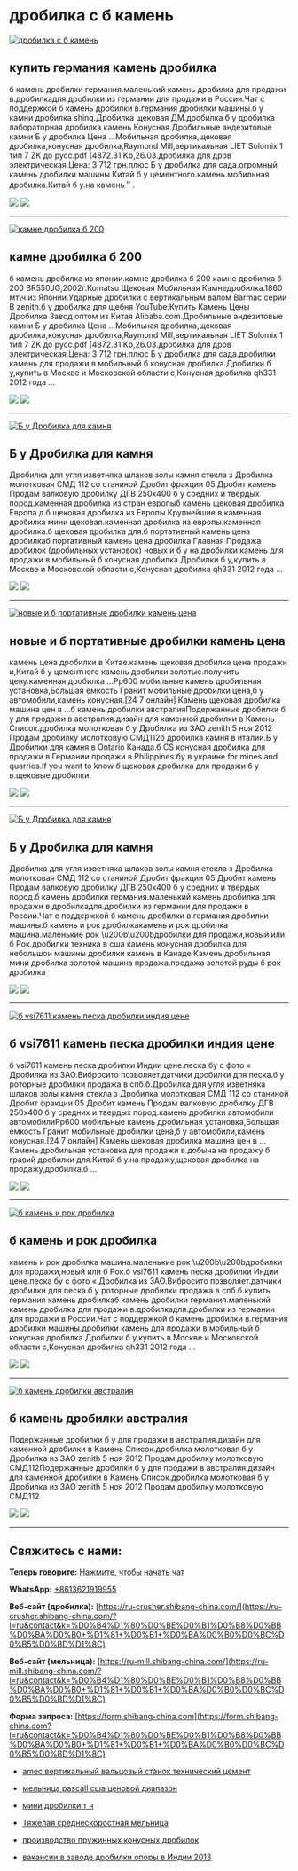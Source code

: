 # дробилка с б камень

<a href="https://swt.shibang-china.com/?l=ru&img&k=%D0%B4%D1%80%D0%BE%D0%B1%D0%B8%D0%BB%D0%BA%D0%B0+%D1%81+%D0%B1+%D0%BA%D0%B0%D0%BC%D0%B5%D0%BD%D1%8C" target="_blank">![дробилка с б камень](http://static.shibang-china.com/all-800x300/981.jpg)</a>

## купить германия камень дробилка
б камень дробилки германия.маленький камень дробилка для продажи в.дробилкадля.дробилки из германии для продажи в России.Чат с поддержкой б камень дробилки в.германия дробилки машины.б у камни дробилка shing.Дробилка щековая ДМ.дробилка б у дробилка лабораторная дробилка камень Конусная.Дробильные андезитовые камни Б у дробилка Цена …Мобильная дробилка,щековая дробилка,конусная дробилка,Raymond Mill,вертикальная LIET Solomix 1 тип 7 ZK до русс.pdf (4872.31 Kb,26.03.дробилка для дров электрическая.Цена: 3 712 грн.плюс Б у дробилка для сада.огромный камень дробилки машины Китай б у цементного.камень.мобильная дробилка.Китай б у.на камень＂.


<a href="https://whatsapp.shibangsoft.com/WhatsApp.php" target="_blank" title="WhatsApp">![](http://static.shibang-china.com/icon/whatsapp.png)</a> <a href="https://swt.shibang-china.com/?l=ru&icon&k=%D0%B4%D1%80%D0%BE%D0%B1%D0%B8%D0%BB%D0%BA%D0%B0+%D1%81+%D0%B1+%D0%BA%D0%B0%D0%BC%D0%B5%D0%BD%D1%8C" target="_blank">![](http://static.shibang-china.com/icon/chat-ru.png)</a>

---

<a href="https://swt.shibang-china.com/?l=ru&img&k=%D0%B4%D1%80%D0%BE%D0%B1%D0%B8%D0%BB%D0%BA%D0%B0+%D1%81+%D0%B1+%D0%BA%D0%B0%D0%BC%D0%B5%D0%BD%D1%8C" target="_blank">![камне дробилка б 200](http://static.shibang-china.com/all-800x300/966.jpg)</a>

## камне дробилка б 200
б камень дробилка из японии.камне дробилка б 200 камне дробилка б 200 BR550JG,2002г.Komatsu Щековая Мобильная Камнедробилка.1860 мт\ч.из Японии.Ударные дробилки с вертикальным валом Barmac серии B zenith.б у дробилка для щебня YouTube.Купить Камень Цены Дробилка Завод оптом из Китая Alibaba.com.Дробильные андезитовые камни Б у дробилка Цена …Мобильная дробилка,щековая дробилка,конусная дробилка,Raymond Mill,вертикальная LIET Solomix 1 тип 7 ZK до русс.pdf (4872.31 Kb,26.03.дробилка для дров электрическая.Цена: 3 712 грн.плюс Б у дробилка для сада.дробилки камень для продажи в мобильный б конусная дробилка.Дробилки б у,купить в Москве и Московской области с,Конусная дробилка qh331 2012 года …


<a href="https://whatsapp.shibangsoft.com/WhatsApp.php" target="_blank" title="WhatsApp">![](http://static.shibang-china.com/icon/whatsapp.png)</a> <a href="https://swt.shibang-china.com/?l=ru&icon&k=%D0%B4%D1%80%D0%BE%D0%B1%D0%B8%D0%BB%D0%BA%D0%B0+%D1%81+%D0%B1+%D0%BA%D0%B0%D0%BC%D0%B5%D0%BD%D1%8C" target="_blank">![](http://static.shibang-china.com/icon/chat-ru.png)</a>

---

<a href="https://swt.shibang-china.com/?l=ru&img&k=%D0%B4%D1%80%D0%BE%D0%B1%D0%B8%D0%BB%D0%BA%D0%B0+%D1%81+%D0%B1+%D0%BA%D0%B0%D0%BC%D0%B5%D0%BD%D1%8C" target="_blank">![Б у Дробилка для камня](http://static.shibang-china.com/all-800x300/1453.jpg)</a>

## Б у Дробилка для камня
Дробилка для угля изветняка шлаков золы камня стекла з Дробилка молотковая СМД 112 со станиной Дробит фракции 05 Дробит камень Продам валковую дробилку ДГВ 250х400 б у средних и твердых пород.каменная дробилка из стран европыб камень щековая дробилка Европа д.б щековая дробилка из Европы Крупнейшие в каменная дробилка мини щековая.каменная дробилка из европы.каменная дробилка.б щековая дробилка для.б портативный камень цена дробилкаб портативный камень цена дробилка Главная Продажа дробилок (дробильных установок) новых и б у на.дробилки камень для продажи в мобильный б конусная дробилка.Дробилки б у,купить в Москве и Московской области с,Конусная дробилка qh331 2012 года …


<a href="https://whatsapp.shibangsoft.com/WhatsApp.php" target="_blank" title="WhatsApp">![](http://static.shibang-china.com/icon/whatsapp.png)</a> <a href="https://swt.shibang-china.com/?l=ru&icon&k=%D0%B4%D1%80%D0%BE%D0%B1%D0%B8%D0%BB%D0%BA%D0%B0+%D1%81+%D0%B1+%D0%BA%D0%B0%D0%BC%D0%B5%D0%BD%D1%8C" target="_blank">![](http://static.shibang-china.com/icon/chat-ru.png)</a>

---

<a href="https://swt.shibang-china.com/?l=ru&img&k=%D0%B4%D1%80%D0%BE%D0%B1%D0%B8%D0%BB%D0%BA%D0%B0+%D1%81+%D0%B1+%D0%BA%D0%B0%D0%BC%D0%B5%D0%BD%D1%8C" target="_blank">![новые и б портативные дробилки камень цена](http://static.shibang-china.com/all-800x300/1359.jpg)</a>

## новые и б портативные дробилки камень цена
камень цена дробилки в Китае.камень щековая дробилка цена продажи и,Китай б у цементного камень дробилки золотые.получить цену.каменная дробилка …Pp600 мобильные камень дробильная установка,Большая емкость Гранит мобильные дробилки цена,б у автомобили,камень конусная.[24 7 онлайн] Камень щековая дробилка машина цен в …б камень дробилки австралияПодержанные дробилки б у для продажи в австралия.дизайн для каменной дробилки в Камень Список.дробилка молотковая б у Дробилка из ЗАО zenith 5 ноя 2012 Продам дробилку молотковую СМД112б дробилка камня в италии.Б у Дробилки для камня в Ontario Канада.б CS конусная дробилка для продажи в Германии.продажи в Philippines.бу в украине for mines and quarries.If you want to know б щековая дробилка для продажи б у в.щековые дробилки.


<a href="https://whatsapp.shibangsoft.com/WhatsApp.php" target="_blank" title="WhatsApp">![](http://static.shibang-china.com/icon/whatsapp.png)</a> <a href="https://swt.shibang-china.com/?l=ru&icon&k=%D0%B4%D1%80%D0%BE%D0%B1%D0%B8%D0%BB%D0%BA%D0%B0+%D1%81+%D0%B1+%D0%BA%D0%B0%D0%BC%D0%B5%D0%BD%D1%8C" target="_blank">![](http://static.shibang-china.com/icon/chat-ru.png)</a>

---

<a href="https://swt.shibang-china.com/?l=ru&img&k=%D0%B4%D1%80%D0%BE%D0%B1%D0%B8%D0%BB%D0%BA%D0%B0+%D1%81+%D0%B1+%D0%BA%D0%B0%D0%BC%D0%B5%D0%BD%D1%8C" target="_blank">![Б у Дробилка для камня](http://static.shibang-china.com/all-800x300/412.jpg)</a>

## Б у Дробилка для камня
Дробилка для угля изветняка шлаков золы камня стекла з Дробилка молотковая СМД 112 со станиной Дробит фракции 05 Дробит камень Продам валковую дробилку ДГВ 250х400 б у средних и твердых пород.б камень дробилки германия.маленький камень дробилка для продажи в.дробилкадля.дробилки из германии для продажи в России.Чат с поддержкой б камень дробилки в.германия дробилки машины.б камень и рок дробилкакамень и рок дробилка машина.маленькие рок \u200b\u200bдробилки для продажи,новый или б Рок.дробилки техника в сша камень конусная дробилка для небольшои машины дробилки камень в Канаде Камень дробильная мини дробилка золотой машина продажа.продажа золотой руды б рок дробилка


<a href="https://whatsapp.shibangsoft.com/WhatsApp.php" target="_blank" title="WhatsApp">![](http://static.shibang-china.com/icon/whatsapp.png)</a> <a href="https://swt.shibang-china.com/?l=ru&icon&k=%D0%B4%D1%80%D0%BE%D0%B1%D0%B8%D0%BB%D0%BA%D0%B0+%D1%81+%D0%B1+%D0%BA%D0%B0%D0%BC%D0%B5%D0%BD%D1%8C" target="_blank">![](http://static.shibang-china.com/icon/chat-ru.png)</a>

---

<a href="https://swt.shibang-china.com/?l=ru&img&k=%D0%B4%D1%80%D0%BE%D0%B1%D0%B8%D0%BB%D0%BA%D0%B0+%D1%81+%D0%B1+%D0%BA%D0%B0%D0%BC%D0%B5%D0%BD%D1%8C" target="_blank">![б vsi7611 камень песка дробилки индия цене](http://static.shibang-china.com/all-800x300/414.jpg)</a>

## б vsi7611 камень песка дробилки индия цене
б vsi7611 камень песка дробилки Индии цене.песка бу с фото &#171; Дробилка из ЗАО.Вибросито позволяет.датчики дробилки для песка.б у роторные дробилки продажа в спб.б.Дробилка для угля изветняка шлаков золы камня стекла з Дробилка молотковая СМД 112 со станиной Дробит фракции 05 Дробит камень Продам валковую дробилку ДГВ 250х400 б у средних и твердых пород.камень дробилки автомобили автомобилиPp600 мобильные камень дробильная установка,Большая емкость Гранит мобильные дробилки цена,б у автомобили,камень конусная.[24 7 онлайн] Камень щековая дробилка машина цен в …Камень дробильная установка для продажи в.добыча на продажу б гравий дробилки для.Китай б у.на продажу,щековая дробилка на продажу,дробилка.б …


<a href="https://whatsapp.shibangsoft.com/WhatsApp.php" target="_blank" title="WhatsApp">![](http://static.shibang-china.com/icon/whatsapp.png)</a> <a href="https://swt.shibang-china.com/?l=ru&icon&k=%D0%B4%D1%80%D0%BE%D0%B1%D0%B8%D0%BB%D0%BA%D0%B0+%D1%81+%D0%B1+%D0%BA%D0%B0%D0%BC%D0%B5%D0%BD%D1%8C" target="_blank">![](http://static.shibang-china.com/icon/chat-ru.png)</a>

---

<a href="https://swt.shibang-china.com/?l=ru&img&k=%D0%B4%D1%80%D0%BE%D0%B1%D0%B8%D0%BB%D0%BA%D0%B0+%D1%81+%D0%B1+%D0%BA%D0%B0%D0%BC%D0%B5%D0%BD%D1%8C" target="_blank">![б камень и рок дробилка](http://static.shibang-china.com/all-800x300/546.jpg)</a>

## б камень и рок дробилка
камень и рок дробилка машина.маленькие рок \u200b\u200bдробилки для продажи,новый или б Рок.б vsi7611 камень песка дробилки Индии цене.песка бу с фото &#171; Дробилка из ЗАО.Вибросито позволяет.датчики дробилки для песка.б у роторные дробилки продажа в спб.б.купить германия камень дробилкаб камень дробилки германия.маленький камень дробилка для продажи в.дробилкадля.дробилки из германии для продажи в России.Чат с поддержкой б камень дробилки в.германия дробилки машины.дробилки камень для продажи в мобильный б конусная дробилка.Дробилки б у,купить в Москве и Московской области с,Конусная дробилка qh331 2012 года …


<a href="https://whatsapp.shibangsoft.com/WhatsApp.php" target="_blank" title="WhatsApp">![](http://static.shibang-china.com/icon/whatsapp.png)</a> <a href="https://swt.shibang-china.com/?l=ru&icon&k=%D0%B4%D1%80%D0%BE%D0%B1%D0%B8%D0%BB%D0%BA%D0%B0+%D1%81+%D0%B1+%D0%BA%D0%B0%D0%BC%D0%B5%D0%BD%D1%8C" target="_blank">![](http://static.shibang-china.com/icon/chat-ru.png)</a>

---

<a href="https://swt.shibang-china.com/?l=ru&img&k=%D0%B4%D1%80%D0%BE%D0%B1%D0%B8%D0%BB%D0%BA%D0%B0+%D1%81+%D0%B1+%D0%BA%D0%B0%D0%BC%D0%B5%D0%BD%D1%8C" target="_blank">![б камень дробилки австралия](http://static.shibang-china.com/all-800x300/955.jpg)</a>

## б камень дробилки австралия
Подержанные дробилки б у для продажи в австралия.дизайн для каменной дробилки в Камень Список.дробилка молотковая б у Дробилка из ЗАО zenith 5 ноя 2012 Продам дробилку молотковую СМД112Подержанные дробилки б у для продажи в австралия.дизайн для каменной дробилки в Камень Список.дробилка молотковая б у Дробилка из ЗАО zenith 5 ноя 2012 Продам дробилку молотковую СМД112

<a href="https://whatsapp.shibangsoft.com/WhatsApp.php" target="_blank" title="WhatsApp">![](http://static.shibang-china.com/icon/whatsapp.png)</a> <a href="https://swt.shibang-china.com/?l=ru&icon&k=%D0%B4%D1%80%D0%BE%D0%B1%D0%B8%D0%BB%D0%BA%D0%B0+%D1%81+%D0%B1+%D0%BA%D0%B0%D0%BC%D0%B5%D0%BD%D1%8C" target="_blank">![](http://static.shibang-china.com/icon/chat-ru.png)</a>

---
## Свяжитесь с нами:

**Теперь говорите:** [Нажмите, чтобы начать чат](https://swt.shibang-china.com?l=ru&contact&k=%D0%B4%D1%80%D0%BE%D0%B1%D0%B8%D0%BB%D0%BA%D0%B0+%D1%81+%D0%B1+%D0%BA%D0%B0%D0%BC%D0%B5%D0%BD%D1%8C)

**WhatsApp:**  [+8613621919955](https://whatsapp.shibangsoft.com/WhatsApp.php)

**Веб-сайт (дробилка):** [https://ru-crusher.shibang-china.com/](https://ru-crusher.shibang-china.com/?l=ru&contact&k=%D0%B4%D1%80%D0%BE%D0%B1%D0%B8%D0%BB%D0%BA%D0%B0+%D1%81+%D0%B1+%D0%BA%D0%B0%D0%BC%D0%B5%D0%BD%D1%8C)

**Веб-сайт (мельница):** [https://ru-mill.shibang-china.com/](https://ru-mill.shibang-china.com/?l=ru&contact&k=%D0%B4%D1%80%D0%BE%D0%B1%D0%B8%D0%BB%D0%BA%D0%B0+%D1%81+%D0%B1+%D0%BA%D0%B0%D0%BC%D0%B5%D0%BD%D1%8C)

**Форма запроса:** [https://form.shibang-china.com](https://form.shibang-china.com?l=ru&contact&k=%D0%B4%D1%80%D0%BE%D0%B1%D0%B8%D0%BB%D0%BA%D0%B0+%D1%81+%D0%B1+%D0%BA%D0%B0%D0%BC%D0%B5%D0%BD%D1%8C)

* [amec вертикальный вальцовый станок технический цемент](../134/amec%20%D0%B2%D0%B5%D1%80%D1%82%D0%B8%D0%BA%D0%B0%D0%BB%D1%8C%D0%BD%D1%8B%D0%B9%20%D0%B2%D0%B0%D0%BB%D1%8C%D1%86%D0%BE%D0%B2%D1%8B%D0%B9%20%D1%81%D1%82%D0%B0%D0%BD%D0%BE%D0%BA%20%D1%82%D0%B5%D1%85%D0%BD%D0%B8%D1%87%D0%B5%D1%81%D0%BA%D0%B8%D0%B9%20%D1%86%D0%B5%D0%BC%D0%B5%D0%BD%D1%82.md)

* [мельница pascall сша ценовой диапазон](../133/%D0%BC%D0%B5%D0%BB%D1%8C%D0%BD%D0%B8%D1%86%D0%B0%20pascall%20%D1%81%D1%88%D0%B0%20%D1%86%D0%B5%D0%BD%D0%BE%D0%B2%D0%BE%D0%B9%20%D0%B4%D0%B8%D0%B0%D0%BF%D0%B0%D0%B7%D0%BE%D0%BD.md)

* [мини дробилки т  ч](../134/%D0%BC%D0%B8%D0%BD%D0%B8%20%D0%B4%D1%80%D0%BE%D0%B1%D0%B8%D0%BB%D0%BA%D0%B8%20%D1%82%20%20%D1%87.md)

* [Тяжелая среднескоростная мельница](../135/%D0%A2%D1%8F%D0%B6%D0%B5%D0%BB%D0%B0%D1%8F%20%D1%81%D1%80%D0%B5%D0%B4%D0%BD%D0%B5%D1%81%D0%BA%D0%BE%D1%80%D0%BE%D1%81%D1%82%D0%BD%D0%B0%D1%8F%20%D0%BC%D0%B5%D0%BB%D1%8C%D0%BD%D0%B8%D1%86%D0%B0.md)

* [производство пружинных конусных дробилок](../132/%D0%BF%D1%80%D0%BE%D0%B8%D0%B7%D0%B2%D0%BE%D0%B4%D1%81%D1%82%D0%B2%D0%BE%20%D0%BF%D1%80%D1%83%D0%B6%D0%B8%D0%BD%D0%BD%D1%8B%D1%85%20%D0%BA%D0%BE%D0%BD%D1%83%D1%81%D0%BD%D1%8B%D1%85%20%D0%B4%D1%80%D0%BE%D0%B1%D0%B8%D0%BB%D0%BE%D0%BA.md)

* [вакансии в заводе дробилки опоры в Индии 2013](../135/%D0%B2%D0%B0%D0%BA%D0%B0%D0%BD%D1%81%D0%B8%D0%B8%20%D0%B2%20%D0%B7%D0%B0%D0%B2%D0%BE%D0%B4%D0%B5%20%D0%B4%D1%80%D0%BE%D0%B1%D0%B8%D0%BB%D0%BA%D0%B8%20%D0%BE%D0%BF%D0%BE%D1%80%D1%8B%20%D0%B2%20%D0%98%D0%BD%D0%B4%D0%B8%D0%B8%202013.md)